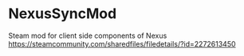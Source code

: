 # NexusSyncMod
 
Steam mod for client side components of Nexus
https://steamcommunity.com/sharedfiles/filedetails/?id=2272613450
